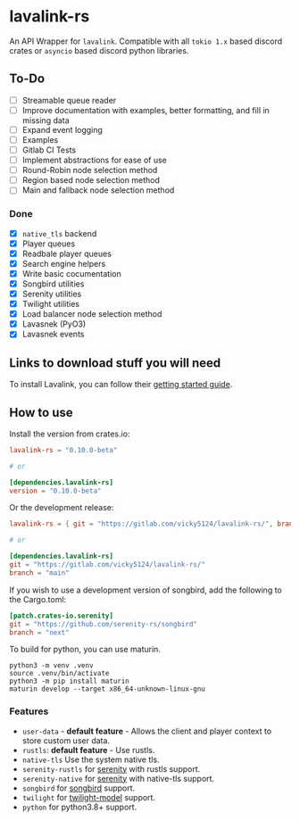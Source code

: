 # lavalink-rs

An API Wrapper for `lavalink`. Compatible with all `tokio 1.x` based discord crates or `asyncio` based discord python libraries.

## To-Do

- [ ] Streamable queue reader
- [ ] Improve documentation with examples, better formatting, and fill in missing data
- [ ] Expand event logging
- [ ] Examples
- [ ] Gitlab CI Tests
- [ ] Implement abstractions for ease of use
- [ ] Round-Robin node selection method
- [ ] Region based node selection method
- [ ] Main and fallback node selection method

### Done

- [x] `native_tls` backend
- [x] Player queues
- [x] Readbale player queues
- [x] Search engine helpers
- [x] Write basic cocumentation
- [x] Songbird utilities
- [x] Serenity utilities
- [x] Twilight utilities
- [x] Load balancer node selection method
- [x] Lavasnek (PyO3)
- [x] Lavasnek events

## Links to download stuff you will need

To install Lavalink, you can follow their [getting started guide](https://lavalink.dev/getting-started.html).

## How to use

Install the version from crates.io:

```toml
lavalink-rs = "0.10.0-beta"

# or

[dependencies.lavalink-rs]
version = "0.10.0-beta"
```

Or the development release:

```toml
lavalink-rs = { git = "https://gitlab.com/vicky5124/lavalink-rs/", branch = "main"}

# or

[dependencies.lavalink-rs]
git = "https://gitlab.com/vicky5124/lavalink-rs/"
branch = "main"
```

If you wish to use a development version of songbird, add the following to the Cargo.toml:

```toml
[patch.crates-io.serenity]
git = "https://github.com/serenity-rs/songbird"
branch = "next"
```

To build for python, you can use maturin.

```
python3 -m venv .venv
source .venv/bin/activate
python3 -m pip install maturin
maturin develop --target x86_64-unknown-linux-gnu
```

### Features

- `user-data` - **default feature** - Allows the client and player context to store custom user data.
- `rustls`: **default feature** - Use rustls.
- `native-tls` Use the system native tls.
- `serenity-rustls` for [serenity](https://lib.rs/crates/serenity) with rustls support.
- `serenity-native` for [serenity](https://lib.rs/crates/serenity) with native-tls support.
- `songbird` for [songbird](https://lib.rs/crates/songbird) support.
- `twilight` for [twilight-model](https://lib.rs/crates/twilight-model) support.
- `python` for python3.8+ support.

